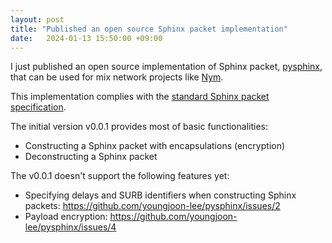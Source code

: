 ```yaml
---
layout: post
title: "Published an open source Sphinx packet implementation"
date:   2024-01-13 15:50:00 +09:00
---
```


I just published an open source implementation of Sphinx packet, [pysphinx](https://pypi.org/project/pysphinx/), that can be used for mix network projects like [Nym](https://github.com/nymtech/nym).

This implementation complies with the [standard Sphinx packet specification](https://cypherpunks.ca/~iang/pubs/Sphinx_Oakland09.pdf).

The initial version v0.0.1 provides most of basic functionalities:
- Constructing a Sphinx packet with encapsulations (encryption)
- Deconstructing a Sphinx packet

The v0.0.1 doesn't support the following features yet:
- Specifying delays and SURB identifiers when constructing Sphinx packets: https://github.com/youngjoon-lee/pysphinx/issues/2
- Payload encryption: https://github.com/youngjoon-lee/pysphinx/issues/4
